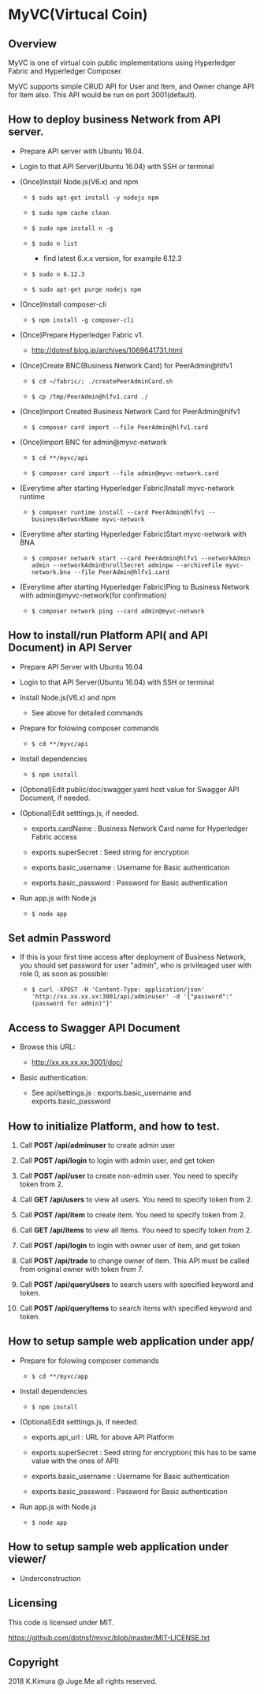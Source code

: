 # MyVC(Virtucal Coin)

## Overview

MyVC is one of virtual coin public implementations using Hyperledger Fabric and Hyperledger Composer.

MyVC supports simple CRUD API for User and Item, and Owner change API for Item also. This API would be run on port 3001(default).

## How to deploy business Network from API server.

- Prepare API server with Ubuntu 16.04.

- Login to that API Server(Ubuntu 16.04) with SSH or terminal

- (Once)Install Node.js(V6.x) and npm

    - `$ sudo apt-get install -y nodejs npm`

    - `$ sudo npm cache clean`

    - `$ sudo npm install n -g`

    - `$ sudo n list`

        - find latest 6.x.x version, for example 6.12.3

    - `$ sudo n 6.12.3`

    - `$ sudo apt-get purge nodejs npm`

- (Once)Install composer-cli

    - `$ npm install -g composer-cli`

- (Once)Prepare Hyperledger Fabric v1.

    - http://dotnsf.blog.jp/archives/1069641731.html

- (Once)Create BNC(Business Network Card) for PeerAdmin@hlfv1

    - `$ cd ~/fabric/; ./createPeerAdminCard.sh`

    - `$ cp /tmp/PeerAdmin@hlfv1.card ./`

- (Once)Import Created Business Network Card for PeerAdmin@hlfv1

    - `$ composer card import --file PeerAdmin@hlfv1.card`

- (Once)Import BNC for admin@myvc-network

    - `$ cd **/myvc/api`

    - `$ composer card import --file admin@myvc-network.card`

- (Everytime after starting Hyperledger Fabric)Install myvc-network runtime

    - `$ composer runtime install --card PeerAdmin@hlfv1 --businessNetworkName myvc-network`

- (Everytime after starting Hyperledger Fabric)Start myvc-network with BNA

    - `$ composer network start --card PeerAdmin@hlfv1 --networkAdmin admin --networkAdminEnrollSecret adminpw --archiveFile myvc-network.bna --file PeerAdmin@hlfv1.card`

- (Everytime after starting Hyperledger Fabric)Ping to Business Network with admin@myvc-network(for confirmation)

    - `$ composer network ping --card admin@myvc-network`

## How to install/run Platform API( and API Document) in API Server

- Prepare API Server with Ubuntu 16.04

- Login to that API Server(Ubuntu 16.04) with SSH or terminal

- Install Node.js(V6.x) and npm

    - See above for detailed commands

- Prepare for folowing composer commands

    - `$ cd **/myvc/api`

- Install dependencies

    - `$ npm install`

- (Optional)Edit public/doc/swagger.yaml host value for Swagger API Document, if needed.

- (Optional)Edit setttings.js, if needed.

    - exports.cardName : Business Network Card name for Hyperledger Fabric access

    - exports.superSecret : Seed string for encryption

    - exports.basic_username : Username for Basic authentication

    - exports.basic_password : Password for Basic authentication

- Run app.js with Node.js

    - `$ node app`

## Set admin Password

- If this is your first time access after deployment of Business Network, you should set password for user "admin", who is privileaged user with role 0, as soon as possible:

    - `$ curl -XPOST -H 'Content-Type: application/json' 'http://xx.xx.xx.xx:3001/api/adminuser' -d '{"password":"(password for admin)"}'`

## Access to Swagger API Document

- Browse this URL:

    - http://xx.xx.xx.xx:3001/doc/

- Basic authentication:

    - See api/settings.js : exports.basic_username and exports.basic_password

## How to initialize Platform, and how to test.

1. Call **POST /api/adminuser** to create admin user

2. Call **POST /api/login** to login with admin user, and get token

3. Call **POST /api/user** to create non-admin user. You need to specify token from 2.

4. Call **GET /api/users** to view all users. You need to specify token from 2.

5. Call **POST /api/item** to create item. You need to specify token from 2.

6. Call **GET /api/items** to view all items. You need to specify token from 2.

7. Call **POST /api/login** to login with owner user of item, and get token

8. Call **POST /api/trade** to change owner of item. This API must be called from original owner with token from 7.

9. Call **POST /api/queryUsers** to search users with specified keyword and token.

10. Call **POST /api/queryItems** to search items with specified keyword and token.


## How to setup sample web application under app/

- Prepare for folowing composer commands

    - `$ cd **/myvc/app`

- Install dependencies

    - `$ npm install`

- (Optional)Edit setttings.js, if needed.

    - exports.api_url : URL for above API Platform

    - exports.superSecret : Seed string for encryption( this has to be same value with the ones of API)

    - exports.basic_username : Username for Basic authentication

    - exports.basic_password : Password for Basic authentication

- Run app.js with Node.js

    - `$ node app`


## How to setup sample web application under viewer/

- Underconstruction


## Licensing

This code is licensed under MIT.

https://github.com/dotnsf/myvc/blob/master/MIT-LICENSE.txt

## Copyright

2018 K.Kimura @ Juge.Me all rights reserved.
